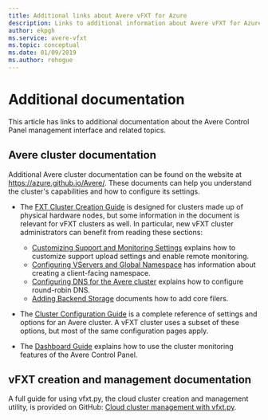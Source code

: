 ```yaml
---
title: Additional links about Avere vFXT for Azure
description: Links to additional information about Avere vFXT for Azure
author: ekpgh
ms.service: avere-vfxt
ms.topic: conceptual
ms.date: 01/09/2019
ms.author: rohogue
---
```


# Additional documentation

This article has links to additional documentation about the Avere Control Panel management interface and related topics. 

## Avere cluster documentation

Additional Avere cluster documentation can be found on the website at <https://azure.github.io/Avere/>. These documents can help you understand the cluster's capabilities and how to configure its settings. 

* The [FXT Cluster Creation Guide](<https://azure.github.io/Avere/#fxt_cluster>) is designed for clusters made up of physical hardware nodes, but some information in the document is relevant for vFXT clusters as well. In particular, new vFXT cluster administrators can benefit from reading these sections:
  * [Customizing Support and Monitoring Settings](<https://azure.github.io/Avere/legacy/create_cluster/4_8/html/config_support.html#config-support>) explains how to customize support upload settings and enable remote monitoring. 
  * [Configuring VServers and Global Namespace](<https://azure.github.io/Avere/legacy/create_cluster/4_8/html/config_vserver.html#config-vserver>) has information about creating a client-facing namespace.
  * [Configuring DNS for the Avere cluster](<https://azure.github.io/Avere/legacy/create_cluster/4_8/html/config_network.html#dns-overview>) explains how to configure round-robin DNS.
  * [Adding Backend Storage](<https://azure.github.io/Avere/legacy/create_cluster/4_8/html/config_core_filer.html#add-core-filer>) documents how to add core filers.

* The [Cluster Configuration Guide](<https://azure.github.io/Avere/#operations>) is a complete reference of settings and options for an Avere cluster. A vFXT cluster uses a subset of these options, but most of the same configuration pages apply.

* The [Dashboard Guide](<https://azure.github.io/Avere/#operations>) explains how to use the cluster monitoring features of the Avere Control Panel.

## vFXT creation and management documentation

A full guide for using vfxt.py, the cloud cluster creation and management utility, is provided on GitHub: [Cloud cluster management with vfxt.py](https://github.com/Azure/AvereSDK/blob/master/docs/README.md).  
